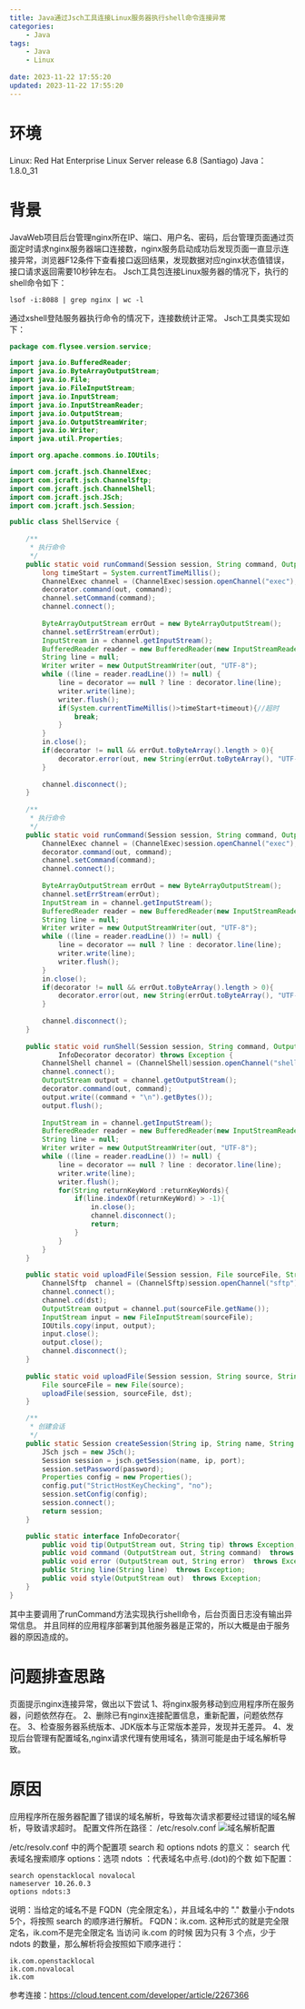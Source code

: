 ```yaml
---
title: Java通过Jsch工具连接Linux服务器执行shell命令连接异常
categories:
	- Java
tags: 
	- Java
	- Linux
	
date: 2023-11-22 17:55:20
updated: 2023-11-22 17:55:20
---
```

<!-- toc -->

# <span id="inline-blue">环境</span>
Linux: Red Hat Enterprise Linux Server release 6.8 (Santiago)
Java： 1.8.0_31
# <span id="inline-blue">背景</span>
JavaWeb项目后台管理nginx所在IP、端口、用户名、密码，后台管理页面通过页面定时请求nginx服务器端口连接数，nginx服务启动成功后发现页面一直显示连接异常，浏览器F12条件下查看接口返回结果，发现数据对应nginx状态值错误，接口请求返回需要10秒钟左右。
Jsch工具包连接Linux服务器的情况下，执行的shell命令如下：
```shell
lsof -i:8088 | grep nginx | wc -l
```
通过xshell登陆服务器执行命令的情况下，连接数统计正常。
Jsch工具类实现如下：
```Java
package com.flysee.version.service;

import java.io.BufferedReader;
import java.io.ByteArrayOutputStream;
import java.io.File;
import java.io.FileInputStream;
import java.io.InputStream;
import java.io.InputStreamReader;
import java.io.OutputStream;
import java.io.OutputStreamWriter;
import java.io.Writer;
import java.util.Properties;

import org.apache.commons.io.IOUtils;

import com.jcraft.jsch.ChannelExec;
import com.jcraft.jsch.ChannelSftp;
import com.jcraft.jsch.ChannelShell;
import com.jcraft.jsch.JSch;
import com.jcraft.jsch.Session;

public class ShellService {
	
	/**
	 * 执行命令
	 */
	public static void runCommand(Session session, String command, OutputStream out, InfoDecorator decorator,int timeout) throws Exception {
		long timeStart = System.currentTimeMillis();
		ChannelExec channel = (ChannelExec)session.openChannel("exec");		
		decorator.command(out, command);
		channel.setCommand(command);
		channel.connect();
			
		ByteArrayOutputStream errOut = new ByteArrayOutputStream();
		channel.setErrStream(errOut);
		InputStream in = channel.getInputStream();  
		BufferedReader reader = new BufferedReader(new InputStreamReader(in, "UTF-8"));  
		String line = null;
		Writer writer = new OutputStreamWriter(out, "UTF-8");
		while ((line = reader.readLine()) != null) {  
			line = decorator == null ? line : decorator.line(line);
			writer.write(line);
			writer.flush();
			if(System.currentTimeMillis()>timeStart+timeout){//超时
				break;
			}
		}
		in.close();
		if(decorator != null && errOut.toByteArray().length > 0){
			decorator.error(out, new String(errOut.toByteArray(), "UTF-8"));
		}
		
        channel.disconnect();
	}
	
	/**
	 * 执行命令
	 */
	public static void runCommand(Session session, String command, OutputStream out, InfoDecorator decorator) throws Exception {
		ChannelExec channel = (ChannelExec)session.openChannel("exec");		
		decorator.command(out, command);
		channel.setCommand(command);
		channel.connect();
			
		ByteArrayOutputStream errOut = new ByteArrayOutputStream();
		channel.setErrStream(errOut);
		InputStream in = channel.getInputStream();  
		BufferedReader reader = new BufferedReader(new InputStreamReader(in, "UTF-8"));  
		String line = null;
		Writer writer = new OutputStreamWriter(out, "UTF-8");
		while ((line = reader.readLine()) != null) {  
			line = decorator == null ? line : decorator.line(line);
			writer.write(line);
			writer.flush();
		}
		in.close();
		if(decorator != null && errOut.toByteArray().length > 0){
			decorator.error(out, new String(errOut.toByteArray(), "UTF-8"));
		}
		
        channel.disconnect();
	}
	
	public static void runShell(Session session, String command, OutputStream out, String[] returnKeyWords, 
			InfoDecorator decorator) throws Exception {
		ChannelShell channel = (ChannelShell)session.openChannel("shell");		
		channel.connect();
		OutputStream output = channel.getOutputStream();
		decorator.command(out, command);
		output.write((command + "\n").getBytes());
		output.flush();			
			
		InputStream in = channel.getInputStream();  
		BufferedReader reader = new BufferedReader(new InputStreamReader(in, "UTF-8"));  
		String line = null;  
		Writer writer = new OutputStreamWriter(out, "UTF-8");
		while ((line = reader.readLine()) != null) {  
			line = decorator == null ? line : decorator.line(line);
			writer.write(line);
			writer.flush();
			for(String returnKeyWord :returnKeyWords){
				if(line.indexOf(returnKeyWord) > -1){
					in.close();
					channel.disconnect();
					return;
				}
			}
		}
	}
	
	public static void uploadFile(Session session, File sourceFile, String dst) throws Exception{
		ChannelSftp  channel = (ChannelSftp)session.openChannel("sftp");		
		channel.connect();
		channel.cd(dst);
		OutputStream output = channel.put(sourceFile.getName());
		InputStream input = new FileInputStream(sourceFile);
		IOUtils.copy(input, output);
		input.close();
        output.close();
        channel.disconnect();
	}
	
	public static void uploadFile(Session session, String source, String dst) throws Exception{
		File sourceFile = new File(source);
		uploadFile(session, sourceFile, dst);
	}

	/**
	 * 创建会话
	 */
	public static Session createSession(String ip, String name, String password, int port) throws Exception{
		JSch jsch = new JSch();
		Session session = jsch.getSession(name, ip, port);
		session.setPassword(password);
		Properties config = new Properties();  
		config.put("StrictHostKeyChecking", "no");  
		session.setConfig(config);  
		session.connect();
		return session;
	}

	public static interface InfoDecorator{
		public void tip(OutputStream out, String tip) throws Exception;
		public void command (OutputStream out, String command)  throws Exception;
		public void error (OutputStream out, String error)  throws Exception;
		public String line(String line)  throws Exception;
		public void style(OutputStream out)  throws Exception;
	}
}
```
其中主要调用了runCommand方法实现执行shell命令，后台页面日志没有输出异常信息。
并且同样的应用程序部署到其他服务器是正常的，所以大概是由于服务器的原因造成的。

# <span id="inline-blue">问题排查思路</span>
页面提示nginx连接异常，做出以下尝试
1、将nginx服务移动到应用程序所在服务器，问题依然存在。
2、删除已有nginx连接配置信息，重新配置，问题依然存在。
3、检查服务器系统版本、JDK版本与正常版本差异，发现并无差异。
4、发现后台管理有配置域名,nginx请求代理有使用域名，猜测可能是由于域名解析导致。

# <span id="inline-blue">原因</span>
应用程序所在服务器配置了错误的域名解析，导致每次请求都要经过错误的域名解析，导致请求超时。
配置文件所在路径： /etc/resolv.conf
![域名解析配置](/images/Java/Java_20231122_001.png)

/etc/resolv.conf 中的两个配置项 search 和 options ndots 的意义：
search 代表域名搜索顺序
options：选项      ndots ：代表域名中点号.(dot)的个数
如下配置：
```shell
search openstacklocal novalocal
nameserver 10.26.0.3
options ndots:3
```
说明：当给定的域名不是 FQDN（完全限定名），并且域名中的 "." 数量小于ndots 5个，将按照 search 的顺序进行解析。
FQDN：ik.com. 这种形式的就是完全限定名，ik.com不是完全限定名
当访问 ik.com 的时候 因为只有 3 个点，少于 ndots 的数量，那么解析将会按照如下顺序进行：
```shell
ik.com.openstacklocal
ik.com.novalocal
ik.com
```
参考连接：https://cloud.tencent.com/developer/article/2267366